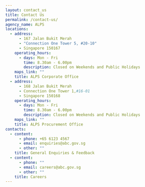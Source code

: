 ```yaml
---
layout: contact_us
title: Contact Us
permalink: /contact-us/
agency_name: ALPS
locations:
  - address:
      - 167 Jalan Bukit Merah
      - "Connection One Tower 5, #20-10"
      - Singapore 150167
    operating_hours:
      - days: Mon - Fri
        time: 8.30am - 6.00pm
        description: Closed on Weekends and Public Holidays
    maps_link: ""
    title: ALPS Corporate Office
  - address:
      - 168 Jalan Bukit Merah
      - Connection One Tower 1,#16-01
      - Singapore 150168
    operating_hours:
      - days: Mon - Fri
        time: 8.30am - 6.00pm
        description: Closed on Weekends and Public Holidays
    maps_link: ""
    title: ALPS Procurement Office
contacts:
  - content:
      - phone: +65 6123 4567
      - email: enquiries@abc.gov.sg
      - other: ""
    title: General Enquiries & Feedback
  - content:
      - phone: ""
      - email: careers@abc.gov.sg
      - other: ""
    title: Careers
---
```

